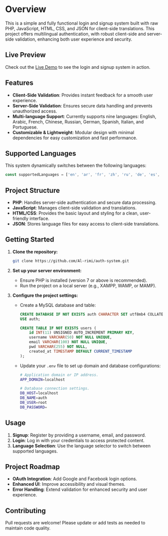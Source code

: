 # Overview

This is a simple and fully functional login and signup system built with raw PHP, JavaScript, HTML, CSS, and JSON for client-side translations. This project offers multilingual authentication, with robust client-side and server-side validation, enhancing both user experience and security.

## Live Preview

Check out the [Live Demo](https://auth.demo.syalux.com) to see the login and signup system in action.

## Features

- **Client-Side Validation**: Provides instant feedback for a smooth user experience.
- **Server-Side Validation**: Ensures secure data handling and prevents unauthorized access.
- **Multi-language Support**: Currently supports nine languages: English, Arabic, French, Chinese, Russian, German, Spanish, Italian, and Portuguese.
- **Customizable & Lightweight**: Modular design with minimal dependencies for easy customization and fast performance.

## Supported Languages

This system dynamically switches between the following languages:

```javascript
const supportedLanguages = ['en', 'ar', 'fr', 'zh', 'ru', 'de', 'es', 'it', 'pt'];
```

## Project Structure

- **PHP**: Handles server-side authentication and secure data processing.
- **JavaScript**: Manages client-side validation and translations.
- **HTML/CSS**: Provides the basic layout and styling for a clean, user-friendly interface.
- **JSON**: Stores language files for easy access to client-side translations.

## Getting Started

1. **Clone the repository:**
   ```bash
   git clone https://github.com/Al-rimi/auth-system.git
   ```

2. **Set up your server environment:**
   - Ensure PHP is installed (version 7 or above is recommended).
   - Run the project on a local server (e.g., XAMPP, WAMP, or MAMP).

3. **Configure the project settings:**
   - Create a MySQL database and table:
     ```sql
     CREATE DATABASE IF NOT EXISTS auth CHARACTER SET utf8mb4 COLLATE utf8mb4_unicode_ci;
     USE auth;

     CREATE TABLE IF NOT EXISTS users (
         id INT(11) UNSIGNED AUTO_INCREMENT PRIMARY KEY,
         username VARCHAR(50) NOT NULL UNIQUE,
         email VARCHAR(100) NOT NULL UNIQUE,
         pwd VARCHAR(255) NOT NULL,
         created_at TIMESTAMP DEFAULT CURRENT_TIMESTAMP
     );
     ```

   - Update your `.env` file to set up domain and database configurations:

     ```bash
     # Application domain or IP address.
     APP_DOMAIN=localhost

     # Database connection settings.
     DB_HOST=localhost
     DB_NAME=auth
     DB_USER=root
     DB_PASSWORD=
     ```

## Usage

1. **Signup**: Register by providing a username, email, and password.
2. **Login**: Log in with your credentials to access protected content.
3. **Language Selection**: Use the language selector to switch between supported languages.

## Project Roadmap

- **OAuth Integration**: Add Google and Facebook login options.
- **Enhanced UI**: Improve accessibility and visual themes.
- **Error Handling**: Extend validation for enhanced security and user experience.

## Contributing

Pull requests are welcome! Please update or add tests as needed to maintain code quality.
